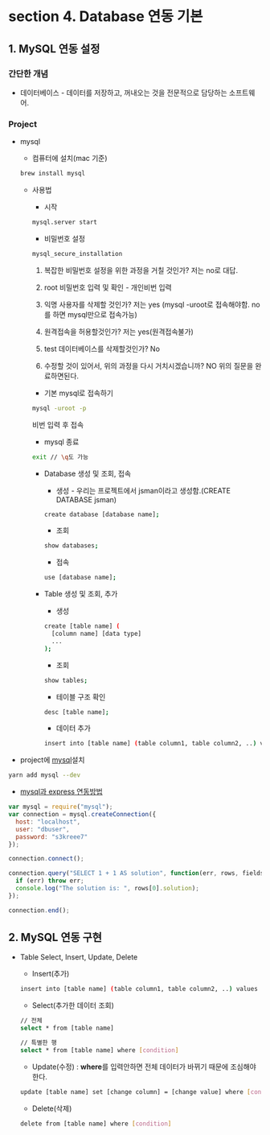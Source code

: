 # section 4. Database 연동 기본

## 1. MySQL 연동 설정

### 간단한 개념

- 데이터베이스 - 데이터를 저장하고, 꺼내오는 것을 전문적으로 담당하는 소프트웨어.

### Project

- mysql

  - 컴퓨터에 설치(mac 기준)

  ```bash
  brew install mysql
  ```

  - 사용법

    - 시작

    ```bash
    mysql.server start
    ```

    - 비밀번호 설정

    ```bash
    mysql_secure_installation
    ```

    1. 복잡한 비밀번호 설정을 위한 과정을 거칠 것인가? 저는 no로 대답.

    2. root 비밀번호 입력 및 확인 - 개인비번 입력

    3. 익명 사용자를 삭제할 것인가? 저는 yes (mysql -uroot로 접속해야함. no를 하면 mysql만으로 접속가능)

    4. 원격접속을 허용할것인가? 저는 yes(원격접속불가)

    5. test 데이터베이스를 삭제할것인가? No

    6. 수정할 것이 있어서, 위의 과정을 다시 거치시겠습니까? NO
       위의 질문을 완료하면된다.

    - 기본 mysql로 접속하기

    ```bash
    mysql -uroot -p
    ```

    비번 입력 후 접속

    - mysql 종료

    ```bash
    exit // \q도 가능
    ```

    - Database 생성 및 조회, 접속

      - 생성 - 우리는 프로젝트에서 jsman이라고 생성함.(CREATE DATABASE jsman)

      ```bash
      create database [database name];
      ```

      - 조회

      ```bash
      show databases;
      ```

      - 접속

      ```bash
      use [database name];
      ```

    - Table 생성 및 조회, 추가

      - 생성

      ```bash
      create [table name] (
        [column name] [data type]
        ...
      );
      ```

      - 조회

      ```bash
      show tables;
      ```

      - 테이블 구조 확인

      ```bash
      desc [table name];
      ```

      - 데이터 추가

      ```bash
      insert into [table name] (table column1, table column2, ..) values (table column1 values, table column2 values, ...);
      ```

- project에 [mysql](https://github.com/mysqljs/mysql)설치

```bash
yarn add mysql --dev
```

- [mysql과 express 연동방법](https://expressjs.com/ko/guide/database-integration.html#mysql)

```javascript
var mysql = require("mysql");
var connection = mysql.createConnection({
  host: "localhost",
  user: "dbuser",
  password: "s3kreee7"
});

connection.connect();

connection.query("SELECT 1 + 1 AS solution", function(err, rows, fields) {
  if (err) throw err;
  console.log("The solution is: ", rows[0].solution);
});

connection.end();
```

## 2. MySQL 연동 구현

- Table Select, Insert, Update, Delete

  - Insert(추가)

  ```bash
  insert into [table name] (table column1, table column2, ..) values (table column1 values, table column2 values, ...);
  ```

  - Select(추가한 데이터 조회)

  ```bash
  // 전체
  select * from [table name]

  // 특별한 행
  select * from [table name] where [condition]
  ```

  - Update(수정) : **where**를 입력안하면 전체 데이터가 바뀌기 때문에 조심해야 한다.

  ```bash
  update [table name] set [change column] = [change value] where [condition]
  ```

  - Delete(삭제)

  ```bash
  delete from [table name] where [condition]
  ```
